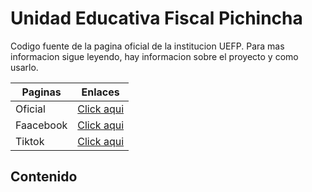 # Unidad Educativa Fiscal Pichincha

Codigo fuente de la pagina oficial de la institucion UEFP. Para mas informacion sigue leyendo, hay informacion sobre el proyecto y como usarlo.

| Paginas | Enlaces |
|--------|--------|
|Oficial | [Click aqui](https://unidad-educativa-fiscal-pichincha.vercel.app)|
|Faacebook|[Click aqui](https://www.facebook.com/unidadeducativafiscal.pichincha)|
|Tiktok|[Click aqui](https://www.tiktok.com/@uef.pichincha)|

## Contenido
